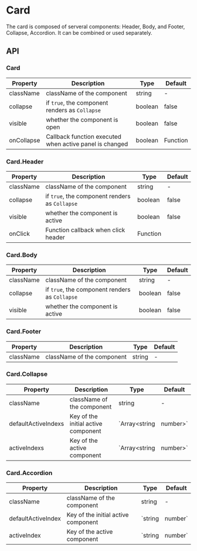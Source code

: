 # Card

The card is composed of serveral components: Header, Body, and Footer, Collapse, Accordion. It can be combined or used separately.

<div id="demos"></div>

## API

### Card

| Property   | Description                                             | Type    | Default  |
| ---------- | ------------------------------------------------------- | ------- | -------- |
| className  | className of the component                              | string  | -        |
| collapse   | if `true`, the component renders as `Collapse`          | boolean | false    |
| visible    | whether the component is open                           | boolean | false    |
| onCollapse | Callback function executed when active panel is changed | boolean | Function |

### Card.Header

| Property  | Description                                    | Type     | Default |
| --------- | ---------------------------------------------- | -------- | ------- |
| className | className of the component                     | string   | -       |
| collapse  | if `true`, the component renders as `Collapse` | boolean  | false   |
| visible   | whether the component is active                | boolean  | false   |
| onClick   | Function callback when click header            | Function |

### Card.Body

| Property  | Description                                    | Type    | Default |
| --------- | ---------------------------------------------- | ------- | ------- |
| className | className of the component                     | string  | -       |
| collapse  | if `true`, the component renders as `Collapse` | boolean | false   |
| visible   | whether the component is active                | boolean | false   |

### Card.Footer

| Property  | Description                | Type   | Default |
| --------- | -------------------------- | ------ | ------- |
| className | className of the component | string | -       |

### Card.Collapse

| Property            | Description                         | Type                     | Default |
| ------------------- | ----------------------------------- | ------------------------ | ------- |
| className           | className of the component          | string                   | -       |
| defaultActiveIndexs | Key of the initial active component | `Array<string | number>` | -       |
| activeIndexs        | Key of the active component         | `Array<string | number>` | -       |

### Card.Accordion

| Property           | Description                         | Type              | Default |
| ------------------ | ----------------------------------- | ----------------- | ------- |
| className          | className of the component          | string            | -       |
| defaultActiveIndex | Key of the initial active component | `string | number` | -       |
| activeIndex        | Key of the active component         | `string | number` | -       |
